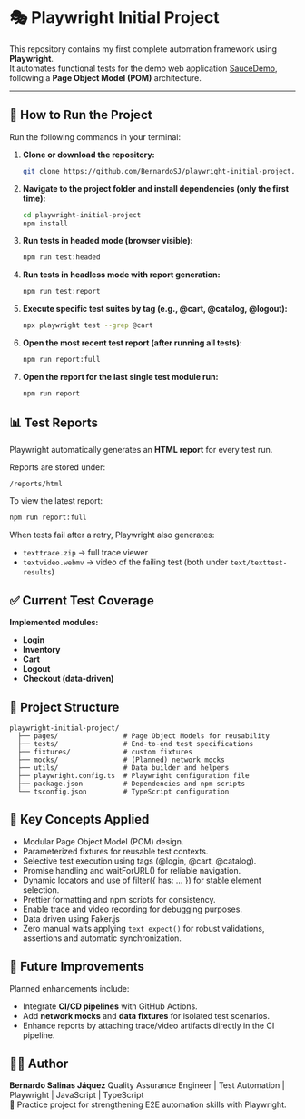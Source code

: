# 🎭 Playwright Initial Project

This repository contains my first complete automation framework using **Playwright**.  
It automates functional tests for the demo web application [SauceDemo](https://www.saucedemo.com/), following a **Page Object Model (POM)** architecture.

---

## 🚀 How to Run the Project

Run the following commands in your terminal:

1. **Clone or download the repository:**
   ```bash
   git clone https://github.com/BernardoSJ/playwright-initial-project.git
   ```
2. **Navigate to the project folder and install dependencies (only the first time):**
   ```bash
   cd playwright-initial-project
   npm install
   ```
3. **Run tests in headed mode (browser visible):**
   ```bash
   npm run test:headed
   ```
4. **Run tests in headless mode with report generation:**
   ```bash
   npm run test:report
   ```
5. **Execute specific test suites by tag (e.g., @cart, @catalog, @logout):**
   ```bash
   npx playwright test --grep @cart
   ```
6. **Open the most recent test report (after running all tests):**
   ```bash
   npm run report:full
   ```
7. **Open the report for the last single test module run:**
   ```bash
   npm run report
   ```

## 📊 Test Reports

Playwright automatically generates an **HTML report** for every test run.
   
Reports are stored under:
   ```bash
   /reports/html
   ```

To view the latest report:
   ```bash
   npm run report:full

   ```
When tests fail after a retry, Playwright also generates:
* ```texttrace.zip``` → full trace viewer
* ```textvideo.webmv``` → video of the failing test
(both under ```text/texttest-results```)
## ✅ Current Test Coverage

**Implemented modules:**
* **Login**
* **Inventory**
* **Cart**
* **Logout**
* **Checkout (data-driven)**


## 🧩 Project Structure

```text
playwright-initial-project/
  ├── pages/                # Page Object Models for reusability
  ├── tests/                # End-to-end test specifications
  ├── fixtures/             # custom fixtures
  ├── mocks/                # (Planned) network mocks
  ├── utils/                # Data builder and helpers
  ├── playwright.config.ts  # Playwright configuration file
  ├── package.json          # Dependencies and npm scripts
  └── tsconfig.json         # TypeScript configuration
```

## 🧠 Key Concepts Applied

* Modular Page Object Model (POM) design.
* Parameterized fixtures for reusable test contexts.
* Selective test execution using tags (@login, @cart, @catalog).
* Promise handling and waitForURL() for reliable navigation.
* Dynamic locators and use of filter({ has: ... }) for stable element selection.
* Prettier formatting and npm scripts for consistency.
* Enable trace and video recording for debugging purposes.
* Data driven using Faker.js
* Zero manual waits applying ```text expect()``` for robust validations, assertions and automatic synchronization.

## 📌 Future Improvements

Planned enhancements include:
* Integrate **CI/CD pipelines** with GitHub Actions.
* Add **network mocks** and **data fixtures** for isolated test scenarios.
* Enhance reports by attaching trace/video artifacts directly in the CI pipeline.

## 🧑‍💻 Author

**Bernardo Salinas Jáquez**
Quality Assurance Engineer | Test Automation | Playwright | JavaScript | TypeScript<br>
📍 Practice project for strengthening E2E automation skills with Playwright.
